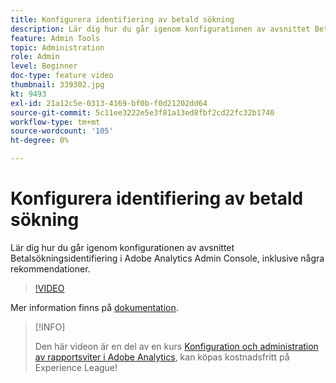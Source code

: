 ```yaml
---
title: Konfigurera identifiering av betald sökning
description: Lär dig hur du går igenom konfigurationen av avsnittet Betalsökningsidentifiering i Adobe Analytics Admin Console, inklusive några rekommendationer.
feature: Admin Tools
topic: Administration
role: Admin
level: Beginner
doc-type: feature video
thumbnail: 339302.jpg
kt: 9493
exl-id: 21a12c5e-0313-4169-bf0b-f0d21202dd64
source-git-commit: 5c11ee3222e5e3f81a13ed8fbf2cd22fc32b1740
workflow-type: tm+mt
source-wordcount: '105'
ht-degree: 0%

---
```


# Konfigurera identifiering av betald sökning

Lär dig hur du går igenom konfigurationen av avsnittet Betalsökningsidentifiering i Adobe Analytics Admin Console, inklusive några rekommendationer.

>[!VIDEO](https://video.tv.adobe.com/v/339302/?quality=12&learn=on)

Mer information finns på [dokumentation](https://experienceleague.adobe.com/docs/analytics/admin/admin-tools/paid-search-detection/paid-search-detection.html?lang=en#section_0C2CFA0AF77B47098BE37CB024665D0D).

>[!INFO]
>
> Den här videon är en del av en kurs [Konfiguration och administration av rapportsviter i Adobe Analytics](https://experienceleague.adobe.com/?recommended=Analytics-A-1-2021.1.administration), kan köpas kostnadsfritt på Experience League!